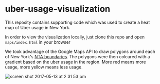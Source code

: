 # uber-usage-visualization

This reposity contains supporting code which was used to create a heat map of Uber usage in New York.

In order to view the visualization locally, just clone this repo and open `maps/index.html` in your browser

We took advantage of the Google Maps API to draw polygons around each of New York's [NTA boundaries](https://data.cityofnewyork.us/City-Government/NTA-map/d3qk-pfyz/data). The polygons were then coloured with a gradient based on the uber usage in the region. More red means more usage, more yellow means less usage.

![screen shot 2017-05-13 at 2 31 53 pm](https://cloud.githubusercontent.com/assets/10405248/26028923/9cb37b6c-37f7-11e7-933b-2e5674d4631d.png)

